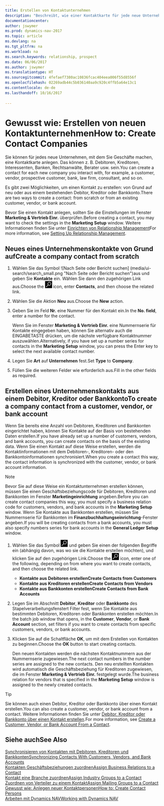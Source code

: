 ```yaml
---
title: Erstellen von Kontaktunternehmen
description: "Beschreibt, wie einer Kontaktkarte für jede neue Unternehmung oder potentielle neuen Unternehmung erstellt wird, mit dem Sie eine Geschäftsbeziehung haben."
documentationcenter: 
author: jswymer
ms.prod: dynamics-nav-2017
ms.topic: article
ms.devlang: na
ms.tgt_pltfrm: na
ms.workload: na
ms.search.keywords: relationship, prospect
ms.date: 06/06/2017
ms.author: jswymer
ms.translationtype: HT
ms.sourcegitcommit: 4fefaef7380ac10836fcac404eea006f55d8556f
ms.openlocfilehash: 02269adb44c5b036140aa9c920c4ffb5a64e13c1
ms.contentlocale: de-de
ms.lasthandoff: 10/16/2017

---
```

# <a name="how-to-create-contact-companies"></a><span data-ttu-id="a480f-103">Gewusst wie: Erstellen von neuen Kontaktunternehmen</span><span class="sxs-lookup"><span data-stu-id="a480f-103">How to: Create Contact Companies</span></span>
<span data-ttu-id="a480f-104">Sie können für jedes neue Unternehmen, mit dem Sie Geschäfte machen, eine Kontaktkarte anlegen. Das können z. B. Debitoren, Kreditoren, Interessenten, Banken, Rechtsanwälte, Berater usw. sein.</span><span class="sxs-lookup"><span data-stu-id="a480f-104">You can create a contact for each new company you interact with, for example, a customer, vendor, prospective customer, bank, law firm, consultant, and so on.</span></span>

<span data-ttu-id="a480f-105">Es gibt zwei Möglichkeiten, um einen Kontakt zu erstellen: von Grund auf neu oder aus einem bestehenden Debitor, Kreditor oder Bankkonto.</span><span class="sxs-lookup"><span data-stu-id="a480f-105">There are two ways to create a contact: from scratch or from an existing customer, vendor, or bank account.</span></span>

<span data-ttu-id="a480f-106">Bevor Sie einen Kontakt anlegen, sollten Sie die Einstellungen im Fenster **Marketing & Vertrieb Einr.** überprüfen.</span><span class="sxs-lookup"><span data-stu-id="a480f-106">Before creating a contact, you may want to check the settings in the **Marketing Setup** window.</span></span> <span data-ttu-id="a480f-107">Weitere Informationen finden Sie unter [Einrichten von Relationship Management](marketing-setup-marketing.md)</span><span class="sxs-lookup"><span data-stu-id="a480f-107">For more information, see [Setting Up Relationship Management](marketing-setup-marketing.md).</span></span>

## <a name="create-a-company-contact-from-scratch"></a><span data-ttu-id="a480f-108">Neues eines Unternehmenskontakte von Grund auf</span><span class="sxs-lookup"><span data-stu-id="a480f-108">Create a company contact from scratch</span></span>
1. <span data-ttu-id="a480f-109">Wählen Sie das Symbol ![Nach Seite oder Bericht suchen] (media/ui-search/search_small.png "Nach Seite oder Bericht suchen")aus und geben Sie **Kontakte** ein. Wählen Sie dann den zugehörigen Link aus.</span><span class="sxs-lookup"><span data-stu-id="a480f-109">Choose the ![Search for Page or Report](media/ui-search/search_small.png "Search for Page or Report icon") icon, enter **Contacts**, and then choose the related link.</span></span>
2. <span data-ttu-id="a480f-110">Wählen Sie die Aktion **Neu** aus.</span><span class="sxs-lookup"><span data-stu-id="a480f-110">Choose the **New** action.</span></span>
3. <span data-ttu-id="a480f-111">Geben Sie im Feld **Nr.** eine Nummer für den Kontakt ein.</span><span class="sxs-lookup"><span data-stu-id="a480f-111">In the **No. field**, enter a number for the contact.</span></span>

    <span data-ttu-id="a480f-112">Wenn Sie im Fenster **Marketing & Vertrieb Einr.** eine Nummernserie für Kontakte eingegeben haben, können Sie alternativ auch die EINGABETASTE drücken, um die nächste verfügbare Kontaktnummer auszuwählen.</span><span class="sxs-lookup"><span data-stu-id="a480f-112">Alternatively, if you have set up a number series for contacts in the **Marketing Setup** window, you can press the Enter key to select the next available contact number.</span></span>  
4. <span data-ttu-id="a480f-113">Legen Sie **Art** auf **Unternehmen** fest.</span><span class="sxs-lookup"><span data-stu-id="a480f-113">Set **Type** to **Company**.</span></span>
5. <span data-ttu-id="a480f-114">Füllen Sie die weiteren Felder wie erforderlich aus.</span><span class="sxs-lookup"><span data-stu-id="a480f-114">Fill in the other fields as required.</span></span>

## <a name="to-create-a-company-contact-from-a-customer-vendor-or-bank-account"></a><span data-ttu-id="a480f-115">Erstellen eines Unternehmenskontakts aus einem Debitor, Kreditor oder Bankkonto</span><span class="sxs-lookup"><span data-stu-id="a480f-115">To create a company contact from a customer, vendor, or bank account</span></span>
<span data-ttu-id="a480f-116">Wenn Sie bereits eine Anzahl von Debitoren, Kreditoren und Bankkonten eingerichtet haben, können Sie Kontakte auf der Basis von bestehenden Daten erstellen.</span><span class="sxs-lookup"><span data-stu-id="a480f-116">If you have already set up a number of customers, vendors, and bank accounts, you can create contacts on the basis of the existing data.</span></span> <span data-ttu-id="a480f-117">Wenn Sie einen Kontakt auf diese Weise erstellen, werden die Kontaktinformationen mit dem Debitoren-, Kreditoren- oder den Bankkontoinformationen synchronisiert.</span><span class="sxs-lookup"><span data-stu-id="a480f-117">When you create a contact this way, the contact information is synchronized with the customer, vendor, or bank account information.</span></span>

> [!NOTE]  
>   <span data-ttu-id="a480f-118">Bevor Sie auf diese Weise ein Kontaktunternehmen erstellen können, müssen Sie einen Geschäftsbeziehungscode für Debitoren, Kreditoren und Bankkonten im Fenster **Marketingeinrichtung** angeben.</span><span class="sxs-lookup"><span data-stu-id="a480f-118">Before you can create contact companies this way, you must specify a business relation code for customers, vendors, and bank accounts in the **Marketing Setup** window.</span></span> <span data-ttu-id="a480f-119">Wenn Sie Kontakte aus Bankkonten erstellen, müssen Sie Nummernserie für Bankkonten im **Finanzbuchhaltungseinrichtung**-Fenster angeben.</span><span class="sxs-lookup"><span data-stu-id="a480f-119">If you will be creating contacts from a bank accounts, you must also specify numbers series for bank accounts in the **General Ledger Setup** window.</span></span>

1. <span data-ttu-id="a480f-120">Wählen Sie das Symbol ![Nach Seite oder Bericht suchen](media/ui-search/search_small.png "Nach Seite oder Bericht suchen") und geben Sie einen der folgenden Begriffe ein (abhängig davon, was wo sie die Kontakte erstellen möchten), und klicken Sie auf den zugehörigen Link.</span><span class="sxs-lookup"><span data-stu-id="a480f-120">Choose the ![Search for Page or Report](media/ui-search/search_small.png "Search for Page or Report icon") icon, enter one of the following, depending on from where you want to create contacts, and then choose the related link.</span></span>
   * <span data-ttu-id="a480f-121">**Kontakte aus Debitoren erstellen**</span><span class="sxs-lookup"><span data-stu-id="a480f-121">**Create Contacts from Customers**</span></span>
   * <span data-ttu-id="a480f-122">**Kontakte aus Kreditoren erstellen**</span><span class="sxs-lookup"><span data-stu-id="a480f-122">**Create Contacts from Vendors**</span></span>
   * <span data-ttu-id="a480f-123">**Kontakte aus Bankkonten erstellen**</span><span class="sxs-lookup"><span data-stu-id="a480f-123">**Create Contacts from Bank Accounts**</span></span>
2. <span data-ttu-id="a480f-124">Legen Sie im Abschnitt **Debitor**, **Kreditor** oder **Bankkonto** des Stapelverarbeitungsfenstert Filter fest, wenn Sie Kontakte aus bestimmten Debitoren, Kreditoren oder Bankkonten erstellen möchten.</span><span class="sxs-lookup"><span data-stu-id="a480f-124">In the batch job window that opens, in the **Customer**, **Vendor**, or **Bank Account** section, set filters if you want to create contacts from specific customers, vendors, or bank accounts.</span></span>
3. <span data-ttu-id="a480f-125">Klicken Sie auf die Schaltfläche **OK**, um mit dem Erstellen von Kontakten zu beginnen.</span><span class="sxs-lookup"><span data-stu-id="a480f-125">Choose the **OK** button to start creating contacts.</span></span>

    <span data-ttu-id="a480f-126">Den neuen Kontakten werden die nächsten Kontaktnummern aus der Nummernserie zugewiesen.</span><span class="sxs-lookup"><span data-stu-id="a480f-126">The next contact numbers in the number series are assigned to the new contacts.</span></span> <span data-ttu-id="a480f-127">Den neu erstellten Kontakten wird automatisch die Geschäftsbeziehung für Kreditoren zugewiesen, die im Fenster **Marketing & Vertrieb Einr.** festgelegt wurde.</span><span class="sxs-lookup"><span data-stu-id="a480f-127">The business relation for vendors that is specified in the **Marketing Setup** window is assigned to the newly created contacts.</span></span>

> [!TIP]  
>   <span data-ttu-id="a480f-128">Sie können auch einen Debitor, Kreditor oder Bankkonto über einen Kontakt erstellen.</span><span class="sxs-lookup"><span data-stu-id="a480f-128">You can also create a customer, vendor, or bank account from a contact.</span></span> <span data-ttu-id="a480f-129">Weitere Informationen finden Sie unter [Debitor, Kreditor oder Bankkonto über einen Kontakt erstellen](marketing-how-create-contacts-new-customers-vendors-bank-accounts.md).</span><span class="sxs-lookup"><span data-stu-id="a480f-129">For more information, see [Create a Customer, Vendor, or Bank Account From a Contact](marketing-how-create-contacts-new-customers-vendors-bank-accounts.md).</span></span>

## <a name="see-also"></a><span data-ttu-id="a480f-130">Siehe auch</span><span class="sxs-lookup"><span data-stu-id="a480f-130">See Also</span></span>
[<span data-ttu-id="a480f-131">Synchronisieren von Kontakten mit Debitoren, Kreditoren und Bankkonten</span><span class="sxs-lookup"><span data-stu-id="a480f-131">Synchronizing Contacts With Customers, Vendors, and Bank Accounts</span></span>](marketing-synchronize-contacts-customers-vendors-bank-accounts.md)  
[<span data-ttu-id="a480f-132">Kontakten Geschäftsbeziehungen zuordnen</span><span class="sxs-lookup"><span data-stu-id="a480f-132">Assign Business Relations to a Contact</span></span>](marketing-business-relations.md#AssignBusRelContact)  
[<span data-ttu-id="a480f-133">Kontakt eine Branche zuordnen</span><span class="sxs-lookup"><span data-stu-id="a480f-133">Assign Industry Groups to a Contact</span></span>](marketing-industry-groups.md#AssignIndustryGroupContact)  
[<span data-ttu-id="a480f-134">Zuordnen von Verteiler zu einem Kontakt</span><span class="sxs-lookup"><span data-stu-id="a480f-134">Assign Mailing Groups to a Contact</span></span>](marketing-mailing-groups.md#AssignMailGroupContact)  
[<span data-ttu-id="a480f-135">Gewusst wie: Anlegen neuer Kontaktpersonen</span><span class="sxs-lookup"><span data-stu-id="a480f-135">How to: Create Contact Persons</span></span>](marketing-create-contact-persons.md)  
[<span data-ttu-id="a480f-136">Arbeiten mit Dynamics NAV</span><span class="sxs-lookup"><span data-stu-id="a480f-136">Working with Dynamics NAV</span></span>](ui-work-product.md)

